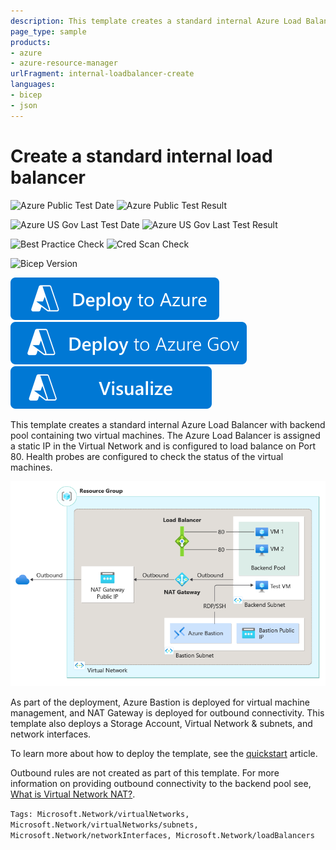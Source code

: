 ```yaml
---
description: This template creates a standard internal Azure Load Balancer with a rule load-balancing port 80
page_type: sample
products:
- azure
- azure-resource-manager
urlFragment: internal-loadbalancer-create
languages:
- bicep
- json
---
```

# Create a standard internal load balancer

![Azure Public Test Date](https://azurequickstartsservice.blob.core.windows.net/badges/quickstarts/microsoft.network/internal-loadbalancer-create/PublicLastTestDate.svg)
![Azure Public Test Result](https://azurequickstartsservice.blob.core.windows.net/badges/quickstarts/microsoft.network/internal-loadbalancer-create/PublicDeployment.svg)

![Azure US Gov Last Test Date](https://azurequickstartsservice.blob.core.windows.net/badges/quickstarts/microsoft.network/internal-loadbalancer-create/FairfaxLastTestDate.svg)
![Azure US Gov Last Test Result](https://azurequickstartsservice.blob.core.windows.net/badges/quickstarts/microsoft.network/internal-loadbalancer-create/FairfaxDeployment.svg)

![Best Practice Check](https://azurequickstartsservice.blob.core.windows.net/badges/quickstarts/microsoft.network/internal-loadbalancer-create/BestPracticeResult.svg)
![Cred Scan Check](https://azurequickstartsservice.blob.core.windows.net/badges/quickstarts/microsoft.network/internal-loadbalancer-create/CredScanResult.svg)

![Bicep Version](https://azurequickstartsservice.blob.core.windows.net/badges/quickstarts/microsoft.network/internal-loadbalancer-create/BicepVersion.svg)

[![Deploy To Azure](https://raw.githubusercontent.com/Azure/azure-quickstart-templates/master/1-CONTRIBUTION-GUIDE/images/deploytoazure.svg?sanitize=true)](https://portal.azure.com/#create/Microsoft.Template/uri/https%3A%2F%2Fraw.githubusercontent.com%2FAzure%2Fazure-quickstart-templates%2Fmaster%2Fquickstarts%2Fmicrosoft.network%2Finternal-loadbalancer-create%2Fazuredeploy.json)
[![Deploy To Azure US Gov](https://raw.githubusercontent.com/Azure/azure-quickstart-templates/master/1-CONTRIBUTION-GUIDE/images/deploytoazuregov.svg?sanitize=true)](https://portal.azure.us/#create/Microsoft.Template/uri/https%3A%2F%2Fraw.githubusercontent.com%2FAzure%2Fazure-quickstart-templates%2Fmaster%2Fquickstarts%2Fmicrosoft.network%2Finternal-loadbalancer-create%2Fazuredeploy.json)
[![Visualize](https://raw.githubusercontent.com/Azure/azure-quickstart-templates/master/1-CONTRIBUTION-GUIDE/images/visualizebutton.svg?sanitize=true)](http://armviz.io/#/?load=https%3A%2F%2Fraw.githubusercontent.com%2FAzure%2Fazure-quickstart-templates%2Fmaster%2Fquickstarts%2Fmicrosoft.network%2Finternal-loadbalancer-create%2Fazuredeploy.json)

This template creates a standard internal Azure Load Balancer with backend pool containing two virtual machines. The Azure Load Balancer is assigned a static IP in the Virtual Network and is configured to load balance on Port 80. Health probes are configured to check the status of the virtual machines.

![Diagram of internal load balancer with backend pool of virtual machines.](images/internalLoadBalancerCreate.png)

As part of the deployment, Azure Bastion is deployed for virtual machine management, and NAT Gateway is deployed for outbound connectivity. This template also deploys a Storage Account, Virtual Network & subnets, and network interfaces.

To learn more about how to deploy the template, see the [quickstart](https://learn.microsoft.com/azure/load-balancer/quickstart-load-balancer-standard-internal-bicep.md) article.

Outbound rules are not created as part of this template.  For more information on providing outbound connectivity to the backend pool see, [What is Virtual Network NAT?](https://learn.microsoft.com/azure/virtual-network/nat-overview).

`Tags: Microsoft.Network/virtualNetworks, Microsoft.Network/virtualNetworks/subnets, Microsoft.Network/networkInterfaces, Microsoft.Network/loadBalancers`